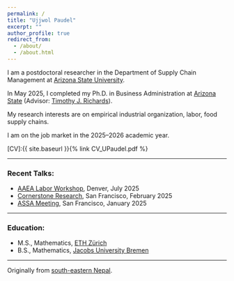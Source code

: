 ```yaml
---
permalink: /
title: "Ujjwol Paudel"
excerpt: ""
author_profile: true
redirect_from: 
  - /about/
  - /about.html
---
```


I am a postdoctoral researcher in the Department of Supply Chain Management at [Arizona State University](https://wpcarey.asu.edu/supply-chain-management-degrees).

<!-- Broadly, I study empirical industrial organization and its applications to food supply chains, where I examine digital-platform pricing, optimization in last-mile delivery, and vertical buyer–supplier relationships. -->

In May 2025, I completed my Ph.D. in Business Administration at [Arizona State](https://wpcarey.asu.edu/agribusiness-degrees) (Advisor: [Timothy J. Richards](https://scholar.google.com/citations?hl=en&user=XOAzQkEAAAAJ&view_op=list_works&sortby=pubdate)).

My research interests are on empirical industrial organization, labor, food supply chains. 

I am on the job market in the 2025–2026 academic year.

[CV]:{{ site.baseurl }}{% link CV_UPaudel.pdf %}

- - -

### Recent Talks: 
* [AAEA Labor Workshop](https://www.aaea.org/meetings/2025-aaea-annual-meeting/events/ticketed-events/pre--and-post-conference-workshops/reducing-the-labor-of-beginning-agricultural-labor-economics-research-an-introduction-to-the-aaea-labor-economics-section), Denver, July 2025
* [Cornerstone Research](https://www.cornerstone.com), San Francisco, February 2025
* [ASSA Meeting](https://www.aeaweb.org/conference/2025-assa-spotlight), San Francisco, January 2025
  
- - -

### Education: 
* M.S., Mathematics, [ETH Zürich](https://math.ethz.ch)
* B.S., Mathematics, [Jacobs University Bremen](http://math.jacobs-university.de)

- - - 

Originally from [south-eastern Nepal](https://en.wikipedia.org/wiki/Budhabare,_Jhapa). 
